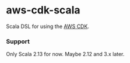 # aws-cdk-scala

Scala DSL for using the [AWS CDK](https://github.com/aws/aws-cdk).

### Support

Only Scala 2.13 for now. Maybe 2.12 and 3.x later.
